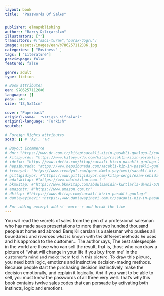 ```yaml
---
layout: book
title:  "Passwords Of Sales"


publisher: elmapublishing
authors: "Barış Kılıçarslan"
illustrators: [""]
translators: #["naci-turan","burak-dogru"]
image: assets/images/ean/9786257112086.jpg
categories: [ "Business" ]
tags: [ "Literature"]
previewpage: false
featured: false

genre: adult
type: fiction

# Book attributes
ean: 9786257112086
languages: []
page: 248
size: "13,5x21cm"

cover: "Paperback"
original-name:  "Satışın Şifreleri"
original-language: "Turkish"
youtube:

# Foreign Rights attributes
sold: [] # 'AZ', 'TR'

# Buyout Ecommerce
# dnr: "https://www.dr.com.tr/kitap/sacakli-kizin-pasakli-gunlugu-2/cocuk-ve-genclik/genclik-10-yas/roman-oyku/urunno=0001893059001"
# kitapyurdu: "https://www.kitapyurdu.com/kitap/sacakli-kizin-pasakli-gunlugu-2-/560122.html&filter_name=Sa%C3%A7akl%C4%B1+K%C4%B1z%27%C4%B1n+Pasakl%C4%B1+G%C3%BCnl%C3%BC%C4%9F%C3%BC+2"
# idefix: "https://www.idefix.com/kitap/sacakli-kizin-pasakli-gunlugu-2/cocuk-ve-genclik/genclik-10-yas/roman-oyku/urunno=0001893059001"
# hepsiburada: "https://www.hepsiburada.com/sacakli-kiz-in-pasakli-gunlugu-2-damla-yayinevi-p-HBV000012ER86"
# trendyol: "https://www.trendyol.com/genc-damla-yayinevi/sacakli-kiz-in-pasakli-gunlugu-2-p-54825777"
# gittigidiyor: #"https://www.gittigidiyor.com/kitap-dergi/ezan-sehidi-adnan-menderes_pdp_732728793"
# odatvkitap: #"https://www.odatvkitap.com.tr"
# bkmkitap: #"https://www.bkmkitap.com/abdulhamidin-kurtlarla-dansi-578226"
# amazontr: #"https://www.amazon.com.tr"
# dkitap: #"https://www.dkitap.com/sacakli-kizin-pasakli-gunlugu"
# damlayayinevi: "https://www.damlayayinevi.com.tr/sacakli-kiz-in-pasakli-gunlugu-2-bu-iste-bi-terslik-var"

# For adding excerpt add <!--more--> and break the line
---
```

You will read the secrets of sales from the pen
of a professional salesman who has made sales
presentations to more than two hundred thousand
people at home and abroad. Barış Kılıçarslan is a
salesman who pushes all boundaries and reverses
what is known with the different methods he uses
and his approach to the customer...
The author says,
The best salespeople in the world are those who
can sell the result, that is, those who can draw a
picture of “what will change in your life if you buy
from me” in the customer’s mind and make them
feel in this picture.
To draw this picture, you need both logic, emotions and instinctive decision-making methods.
Because people start the purchasing decision
instinctively, make the decision emotionally, and
explain it logically.
And if you want to be able to sell, you must know
the passwords of all three very well.
That’s why this book contains twelve sales codes
that can persuade by activating both instincts, logic
and emotions.
<!--more--> 

